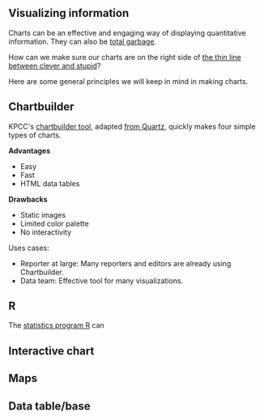 ## Visualizing information

Charts can be an effective and engaging way of displaying quantitative information. They can also be [total garbage](http://viz.wtf/).

How can we make sure our charts are on the right side of [the thin line between clever and stupid](https://www.youtube.com/watch?v=wtXkD1BC564)?

Here are some general principles we will keep in mind in making charts.

## Chartbuilder
KPCC's [chartbuilder tool](http://projects.scpr.org/internal/tools/kpcc-chartbuilder/), adapted [from Quartz](http://quartz.github.io/Chartbuilder/), quickly makes four simple types of charts.

**Advantages** 
- Easy  
- Fast
- HTML data tables

**Drawbacks** 
- Static images
- Limited color palette
- No interactivity

Uses cases:
- Reporter at large: Many reporters and editors are already using Chartbuilder.
- Data team: Effective tool for many visualizations.

## R
The [statistics program R](http://www.r-project.org/) can

## Interactive chart

## Maps

## Data table/base

